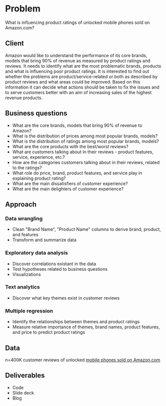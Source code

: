 # Problem

What is influencing product ratings of unlocked mobile phones sold on Amazon.com?
	
## Client

Amazon would like to understand the performance of its core brands, models that bring 90% of revenue as measured by product ratings and reviews.
It needs to identify what are the most problematic brands, products and what is influencing poor product ratings. 
It is interested to find out whether the problems are product/service-related or both as described by product reviews and what areas could be improved.
Based on this information it can decide what actions should be taken to fix the issues and to serve customers better with an aim of increasing sales of the highest revenue products.

	
## Business questions

* What are the core brands, models that bring 90% of revenue to Amazon?
* What is the distribution of prices among most popular brands, models?
* What is the distribution of ratings among most popular brands, models?
* What are the core products with the best/worst reviews?
* What are customers talking about in their reviews - product features, service, experience, etc.?
* How are the categories customers talking about in their reviews, related to the ratings?
* What role do price, brand, product features, and service play in explaining product rating?
* What are the main dissatisfiers of customer experience?
* What are the main delighters of customer experience? 
	
## Approach 

### Data wrangling 

* Clean "Brand Name", "Product Name" columns to derive brand, product, and features
* Transform and summarize data
 

### Exploratory data analysis

* Discover correlations existant in the data
* Test hypotheses related to business questions
* Visualizations

### Text analytics

* Discover what key themes exist in customer reviews 

### Multiple regression

* Identify the relationships between themes and product ratings 
* Measure relative importance of themes, brand names, product features, and price to predict product ratings
	
## Data

n=400K customer reviews of unlocked [mobile phones sold on Amazon.com](https://www.kaggle.com/PromptCloudHQ/amazon-reviews-unlocked-mobile-phones/data)

## Deliverables

* Code
* Slide deck
* Blog